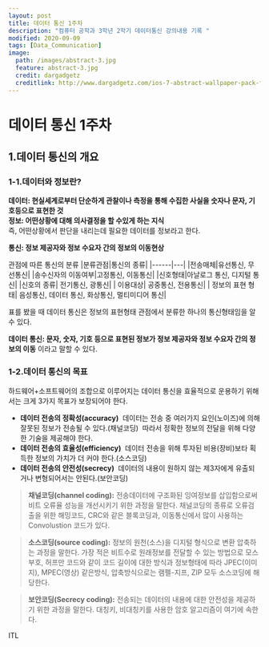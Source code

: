 ```yaml
---
layout: post
title: 데이터 통신 1주차 
description: "컴퓨터 공학과 3학년 2학기 데이터통신 강의내용 기록 "
modified: 2020-09-09
tags: [Data_Communication]
image:
  path: /images/abstract-3.jpg
  feature: abstract-3.jpg
  credit: dargadgetz
  creditlink: http://www.dargadgetz.com/ios-7-abstract-wallpaper-pack-for-iphone-5-and-ipod-touch-retina/
---
```


# 데이터 통신 1주차
## 1.데이터 통신의 개요

### 1-1.데이터와 정보란?
**데이터: 현실세계로부터 단순하게 관찰이나 측정을 통해 수집한 사실을 숫자나 문자, 기호등으로  표현한 것**   
**정보: 어떤상황에 대해 의사결정을 할 수있게 하는 지식**  
즉, 어떤상황에서 판단을 내리는데 필요한 데이터를 정보라고 한다. 

**통신: 정보 제공자와  정보 수요자 간의 정보의 이동현상**

관점에 따른 통신의 분류
|분류관점|통신의 종류|
|------|---|
|전송매체|유선통신, 무선통신|
|송수신자의 이동여부|고정통신, 이동통신|
|신호형태|아날로그 통신, 디지털 통신|
|신호의 종류| 전기통신, 광통신| 
| 이용대상| 공중통신, 전용통신| 
| 정보의 표현 형태| 음성통신, 데이터 통신, 화상통신, 멀티미디어 통신|

표를 봤을 때 데이터 통신은 정보의 표현형태 관점에서 분류한 하나의 통신형태임을 알 수 있다. 

**데이터 통신: 문자, 숫자, 기호 등으로 표현된 정보가 정보 제공자와 정보 수요자 간의 정보의 이동**
이라고 말할 수 있다.

### 1-2.데이터 통신의 목표
하드웨어+소프트웨어의 조합으로 이루어지는 데이터 통신을 효율적으로 운용하기 위해서는 크게 3가지 목표가 보장되어야 한다. 

* <strong>데이터 전송의 정확성(accuracy)</strong>
    &nbsp;데이터는 전송 중 여러가지 요인(노이즈)에 의해 잘못된 정보가 전송될 수 있다.(채널코딩) 
    &nbsp;따라서 정확한 정보의 전달을 위해 다양한 기술을 제공해야 한다.  
* <strong>데이터 전송의 효율성(efficiency)</strong>
    &nbsp;데이터 전송을 위해 투자된 비용(장비)보타 획득한 정보의 가치가 더 커야 한다.(소스코딩) 
* <strong>데이터 전송의 안전성(secrecy)</strong>
    &nbsp;데이터의 내용이 원하지 않는 제3자에게 유출되거나 변형되어서는 안된다.(보안코딩)

> **채널코딩(channel coding):**  전송데이터에  구조화된 잉여정보를 삽입함으로써 비트 오류율 성능을 개선시키기 위한 과정을 말한다.  채널코딩의 종류로 오류검출을 위한 해밍코드, CRC와 같은 블록코딩과, 이동통신에서 많이 사용하는 Convolustion 코드가 있다.   

> **소스코딩(source coding):**  정보의 원천(소스)을 디지털 형식으로 변환 압축하는 과정을 말한다. 가장 적은 비트수로 원래정보를 전달할 수 있는 방법으로 모스부호, 허프만 코드와 같이 코드 길이에 대한 방식과 정보형태에 따라 JPEC(이미지), MPEC(영상) 같은방식, 압축방식으로는 램펠-지프, ZIP 모두 소스코딩에 해당한다. 

> **보안코딩(Secrecy coding):** 전송되는 데이터의 내용에 대한 안전성을 제공하기 위한 과정을 말한다. 대칭키, 비대칭키를 사용한 암호 알고리즘이 여기에 속한다.  

ITL


